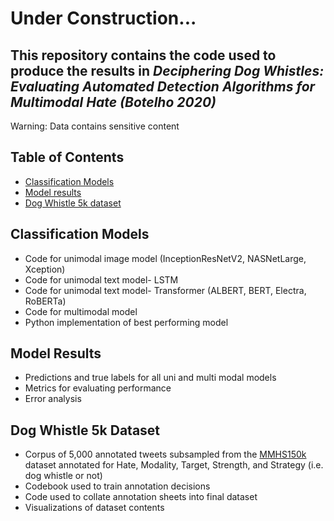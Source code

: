 # Under Construction...

## This repository contains the code used to produce the results in _Deciphering Dog Whistles: Evaluating Automated Detection Algorithms for Multimodal Hate (Botelho 2020)_

Warning: Data contains sensitive content


## Table of Contents
* [Classification Models](#Classification-Models)
* [Model results](#Model-results)
* [Dog Whistle 5k dataset](#Dog-Whistle-5k-dataset)

## Classification Models
* Code for unimodal image model (InceptionResNetV2, NASNetLarge, Xception)
* Code for unimodal text model- LSTM
* Code for unimodal text model- Transformer (ALBERT, BERT, Electra, RoBERTa)
* Code for multimodal model
* Python implementation of best performing model

## Model Results
* Predictions and true labels for all uni and multi modal models
* Metrics for evaluating performance
* Error analysis

## Dog Whistle 5k Dataset
* Corpus of 5,000 annotated tweets subsampled from the [MMHS150k](https://gombru.github.io/2019/10/09/MMHS/) dataset annotated for Hate, Modality, Target, Strength, and Strategy (i.e. dog whistle or not)
* Codebook used to train annotation decisions
* Code used to collate annotation sheets into final dataset
* Visualizations of dataset contents
